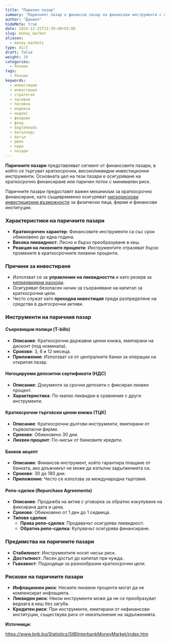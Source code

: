 ```yaml
---
title: "Паричен пазар"
summary: "Паричният пазар е финансов пазар на финансови инструменти с краткосрочен матуритет"
author: "Даниел"
hideMeta: true
date: 2024-12-25T13:39:40+02:00
slug: money_market
aliases:
  - money_markets
type: dict
draft: false
weight: 20
categories:
  - Речник
tags:
  - Речник
keywords:
  - инвестиции
  - инвестиция
  - стратегия
  - пасивни
  - пасивна
  - индекси
  - индекс
  - фондове
  - фонд
  - bogleheads
  - богълхедс
  - богъл
  - джак
  - пари
  - пазари
---
```


**Паричните пазари** представляват сегмент от финансовите пазари, в който се търгуват краткосрочни, високоликвидни инвестиционни инструменти. Основната цел на тези пазари е осигуряване на краткосрочно финансиране или паричен поток с минимален риск.

Паричните пазари предоставят важен механизъм за краткосрочно финансиране, като същевременно осигуряват [нискорискови инвестиционни възможности](/dict/money_market_fund) за физически лица, фирми и финансови институции.

### Характеристики на паричните пазари

-   **Краткосрочен характер**: Финансовите инструменти са със срок обикновено до една година.
-   **Висока ликвидност**: Лесно и бързо преобразуване в кеш.
-   **Реакция на лихвените проценти**: Инструментите отразяват бързо промените в краткосрочните лихвени проценти.

### Причини за инвестиране

-   Използват се за **управление на ликвидността** и като резерв за [непредвидени разходи](/posts/emergency_fund).
-   Осигуряват безопасен начин за съхраняване на капитал за краткосрочни цели.
-   Често служат като **преходна инвестиция** преди разпределяне на средства в дългосрочни активи.

### Инструменти на паричния пазар

#### Съкровищни полици (T-bills)

-   **Описание**: Краткосрочни държавни ценни книжа, емитирани на дисконт (под номинала).
-   **Срокове**: 3, 6 и 12 месеца.
-   **Приложение**: Използват се от централните банки за операции на открития пазар.

#### Негоцируеми депозитни сертификати (НДС)

-   **Описание**: Документи за срочни депозити с фиксиран лихвен процент.
-   **Характеристика**: По-малко ликвидни в сравнение с други инструменти.

#### Краткосрочни търговски ценни книжа (ТЦК)

-   **Описание**: Краткосрочни дългови инструменти, емитирани от първокласни фирми.
-   **Срокове**: Обикновено 30 дни.
-   **Лихвен процент**: По-нисък от банковите кредити.

#### Банков акцепт

-   **Описание**: Финансов инструмент, който гарантира плащане от банката, ако длъжникът не може да изпълни задълженията си.
-   **Срокове**: 30 до 180 дни.
-   **Приложение**: Често се използва за международна търговия.

#### Репо-сделки (Repurchase Agreements)
-   **Описание**: Продажба на актив с уговорка за обратно изкупуване на фиксирана дата и цена.
-   **Срокове**: Обикновено от 1 ден до 1 седмица.
-   **Типове сделки**:  
    -   **Права репо-сделка**: Продавачът осигурява ликвидност.
    -   **Обратна репо-сделка**: Купувачът осигурява финансиране.

### Предимства на паричните пазари

-   **Стабилност**: Инструментите носят нисък риск.
-   **Достъпност**: Лесен достъп до капитал при нужда.
-   **Гъвкавост**: Подходящи за разнообразни краткосрочни цели.

### Рискове на паричните пазари

-   **Инфлационен риск**: Ниските лихвени проценти могат да не компенсират инфлацията.
-   **Ликвиден риск**: Някои инструменти може да не се преобразуват веднага в кеш без загуба.
-   **Кредитен риск**: При инструменти, емитирани от нефинансови институции, съществува риск от неизпълнение на задълженията.



**Източници:**

https://www.bnb.bg/Statistics/StBIInterbankMoneyMarket/index.htm  

